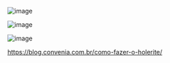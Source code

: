 ![image](https://github.com/JpythonS/PIM/assets/53958777/d6bf3edf-ba1d-49a8-a3d8-bf409bb22c53)


![image](https://github.com/JpythonS/PIM/assets/53958777/cf35a82a-cedb-4c38-b13e-5fb2be19b7af)


![image](https://github.com/JpythonS/PIM/assets/53958777/d0341117-efca-499c-80c6-f54c9ec75290)


https://blog.convenia.com.br/como-fazer-o-holerite/
